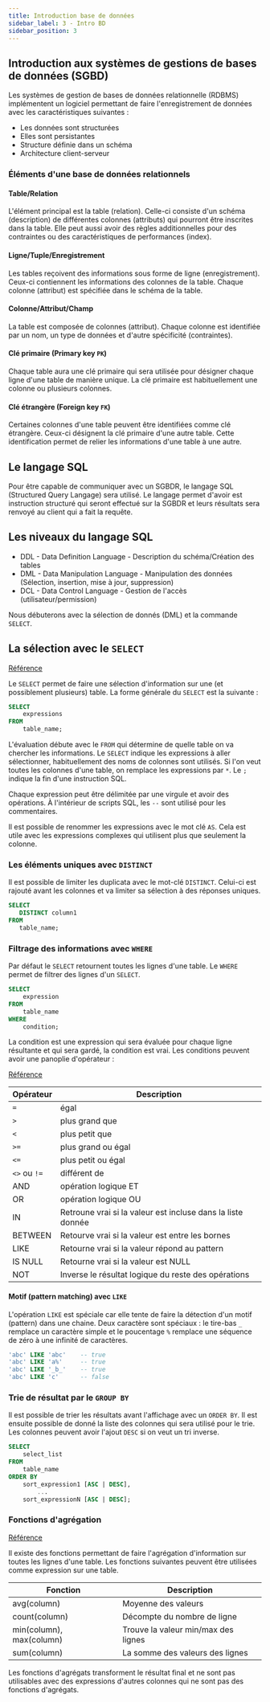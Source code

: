 ```yaml
---
title: Introduction base de données
sidebar_label: 3 - Intro BD
sidebar_position: 3
---
```


## Introduction aux systèmes de gestions de bases de données (SGBD)

Les systèmes de gestion de bases de données relationnelle (RDBMS) implémentent un logiciel permettant de faire l'enregistrement de données avec les caractéristiques suivantes :

* Les données sont structurées
* Elles sont persistantes
* Structure définie dans un schéma
* Architecture client-serveur

### Éléments d'une base de données relationnels

#### Table/Relation

L'élément principal est la table (relation). Celle-ci consiste d'un schéma (description) de différentes colonnes (attributs) qui pourront être inscrites dans la table. Elle peut aussi avoir des règles additionnelles pour des contraintes ou des caractéristiques de performances (index).

#### Ligne/Tuple/Enregistrement

Les tables reçoivent des informations sous forme de ligne (enregistrement). Ceux-ci contiennent les informations des colonnes de la table. Chaque colonne (attribut) est spécifiée dans le schéma de la table.

#### Colonne/Attribut/Champ

La table est composée de colonnes (attribut). Chaque colonne est identifiée par un nom, un type de données et d'autre spécificité (contraintes).

#### Clé primaire (Primary key `PK`)

Chaque table aura une clé primaire qui sera utilisée pour désigner chaque ligne d'une table de manière unique. La clé primaire est habituellement une colonne ou plusieurs colonnes.

#### Clé étrangère (Foreign key `FK`)

Certaines colonnes d'une table peuvent être identifiées comme clé étrangère. Ceux-ci désignent la clé primaire d'une autre table. Cette identification permet de relier les informations d'une table à une autre.

## Le langage SQL 

Pour être capable de communiquer avec un SGBDR, le langage SQL (Structured Query Langage) sera utilisé. Le langage permet d'avoir est instruction structuré qui seront effectué sur la SGBDR et leurs résultats sera renvoyé au client qui a fait la requête.

## Les niveaux du langage SQL

* DDL - Data Definition Language - Description du schéma/Création des tables
* DML - Data Manipulation Language - Manipulation des données (Sélection, insertion, mise à jour, suppression)
* DCL - Data Control Language - Gestion de l'accès (utilisateur/permission)

Nous débuterons avec la sélection de donnés (DML) et la commande `SELECT`.

## La sélection avec le `SELECT`

[Référence](https://www.postgresql.org/docs/current/sql-select.html)

Le `SELECT` permet de faire une sélection d'information sur une (et possiblement plusieurs) table. La forme générale du `SELECT` est la suivante :

```sql
SELECT
    expressions
FROM
    table_name;
```

L'évaluation débute avec le `FROM` qui détermine de quelle table on va chercher les informations. Le `SELECT` indique les expressions à aller sélectionner, habituellement des noms de colonnes sont utilisés. Si l'on veut toutes les colonnes d'une table, on remplace les expressions par `*`. Le `;` indique la fin d'une instruction SQL.

Chaque expression peut être délimitée par une virgule et avoir des opérations. À l'intérieur de scripts SQL, les `--` sont utilisé pour les commentaires.

Il est possible de renommer les expressions avec le mot clé `AS`. Cela est utile avec les expressions complexes qui utilisent plus que seulement la colonne.

### Les éléments uniques avec `DISTINCT`

Il est possible de limiter les duplicata avec le mot-clé `DISTINCT`. Celui-ci est rajouté avant les colonnes et va limiter sa sélection à des réponses uniques.

```sql
SELECT
   DISTINCT column1
FROM
   table_name;
```

### Filtrage des informations avec `WHERE`

Par défaut le `SELECT` retournent toutes les lignes d'une table. Le `WHERE` permet de filtrer des lignes d'un `SELECT`.

```sql
SELECT
    expression
FROM
    table_name
WHERE
    condition;
```

La condition est une expression qui sera évaluée pour chaque ligne résultante et qui sera gardé, la condition est vrai. Les conditions peuvent avoir une panoplie d'opérateur :

[Référence](https://www.postgresql.org/docs/14/functions-comparison.html)

| Opérateur | Description |
| -- | -- |
| `=` | égal |
| `>` | plus grand que |
| `<` | plus petit que |
| `>=` | plus grand ou égal |
| `<=` | plus petit ou égal |
| `<>` ou `!=` | différent de |
| AND | opération logique ET |
| OR | opération logique OU |
| IN | Retroune vrai si la valeur est incluse dans la liste donnée |
| BETWEEN | Retourve vrai si la valeur est entre les bornes |
| LIKE | Retourne vrai si la valeur répond au pattern |
| IS NULL | Retourne vrai si la valeur est NULL |
| NOT | Inverse le résultat logique du reste des opérations |

#### Motif (pattern matching) avec `LIKE`

L'opération `LIKE` est spéciale car elle tente de faire la détection d'un motif (pattern) dans une chaine. Deux caractère sont spéciaux : le tire-bas `_` remplace un caractère simple et le poucentage `%` remplace une séquence de zéro à une infinité de caractères.

```sql
'abc' LIKE 'abc'    -- true
'abc' LIKE 'a%'     -- true
'abc' LIKE '_b_'    -- true
'abc' LIKE 'c'      -- false
```

### Trie de résultat par le `GROUP BY`

Il est possible de trier les résultats avant l'affichage avec un `ORDER BY`. Il est ensuite possible de donné la liste des colonnes qui sera utilisé pour le trie. Les colonnes peuvent avoir l'ajout `DESC` si on veut un tri inverse.

```sql
SELECT
	select_list
FROM
	table_name
ORDER BY
	sort_expression1 [ASC | DESC],
        ...
	sort_expressionN [ASC | DESC];
```

### Fonctions d'agrégation

[Référence](https://www.postgresql.org/docs/9.5/functions-aggregate.html)

Il existe des fonctions permettant de faire l'agrégation d'information sur toutes les lignes d'une table. Les fonctions suivantes peuvent être utilisées comme expression sur une table. 

| Fonction | Description |
| -- | -- |
| avg(column) | Moyenne des valeurs |
| count(column) | Décompte du nombre de ligne |
| min(column), max(column) | Trouve la valeur min/max des lignes |
| sum(column) | La somme des valeurs des lignes |

Les fonctions d'agrégats transforment le résultat final et ne sont pas utilisables avec des expressions d'autres colonnes qui ne sont pas des fonctions d'agrégats.